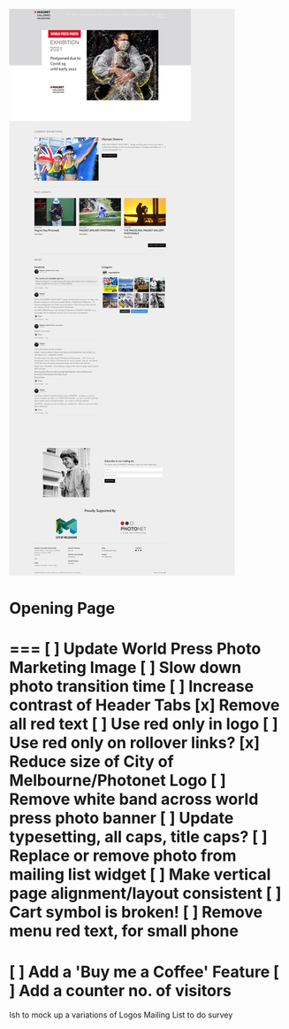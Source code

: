 ![](2021-11-27-12-11-31.png)
# Opening Page
===
[ ] Update World Press Photo Marketing Image
[ ] Slow down photo transition time
[ ] Increase contrast of Header Tabs
[x] Remove all red text
[ ] Use red only in logo
[ ] Use red only on rollover links?
[x] Reduce size of City of Melbourne/Photonet Logo
[ ] Remove white band across world press photo banner
[ ] Update typesetting, all caps, title caps?
[ ] Replace or remove photo from mailing list widget
[ ] Make vertical page alignment/layout consistent
[ ] Cart symbol is broken!
[ ] Remove menu red text, for small phone
=====
[ ] Add a 'Buy me a Coffee' Feature
[ ] Add a counter no. of visitors
===
Ish to mock up a variations of Logos
Mailing List to do survey